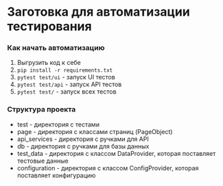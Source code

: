 # Заготовка для автоматизации тестирования

### Как начать автоматизацию
1. Выгрузить код к себе
2. `pip install -r requirements.txt`
3. `pytest test/ui` - запуск UI тестов
4. `pytest test/api` - запуск API тестов
5. `pytest test/` - запуск всех тестов

### Структура проекта
- test - директория с тестами
- page - директория с классами страниц (PageObject)
- api_services - директория с ручками для API
- db - директория с ручками для базы данных
- test_data - директория с классом DataProvider, которая поставляет тестовые данные
- configuration - директория с классом ConfigProvider, которая поставляет конфигурацию